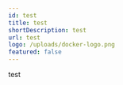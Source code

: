 ```yaml
---
id: test
title: test
shortDescription: test
url: test
logo: /uploads/docker-logo.png
featured: false
---
```

test